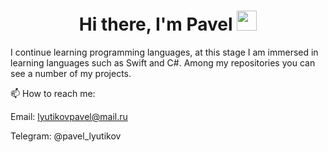 <h1 align="center">Hi there, I'm Pavel</a> 
<img src="https://github.com/blackcater/blackcater/raw/main/images/Hi.gif" height="32"/></h1>

I continue learning programming languages, at this stage I am immersed in learning languages such as Swift and C#. Among my repositories you can see a number of my projects.

📫 How to reach me:

Email: lyutikovpavel@mail.ru

Telegram: @pavel_lyutikov
<!--
**PavelLyutikov/PavelLyutikov** is a ✨ _special_ ✨ repository because its `README.md` (this file) appears on your GitHub profile.
